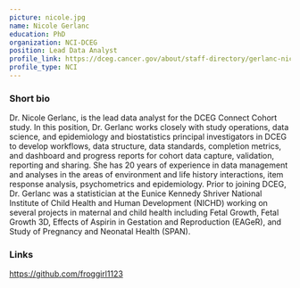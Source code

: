 ```yaml
---
picture: nicole.jpg
name: Nicole Gerlanc
education: PhD
organization: NCI-DCEG
position: Lead Data Analyst
profile_link: https://dceg.cancer.gov/about/staff-directory/gerlanc-nicole
profile_type: NCI
---
```


### Short bio 
Dr. Nicole Gerlanc, is the lead data analyst for the DCEG Connect Cohort study. In this position, Dr. Gerlanc works closely with study operations, data science, and epidemiology and biostatistics principal investigators in DCEG to develop workflows, data structure, data standards, completion metrics, and dashboard and progress reports for cohort data capture, validation, reporting and sharing. She has 20 years of experience in data management and analyses in the areas of environment and life history interactions, item response analysis, psychometrics and epidemiology.  Prior to joining DCEG, Dr. Gerlanc was a statistician at the Eunice Kennedy Shriver National Institute of Child Health and Human Development (NICHD) working on several projects in maternal and child health including Fetal Growth, Fetal Growth 3D, Effects of Aspirin in Gestation and Reproduction (EAGeR), and Study of Pregnancy and Neonatal Health (SPAN).


### Links
<a href="https://github.com/froggirl1123">https://github.com/froggirl1123</a>